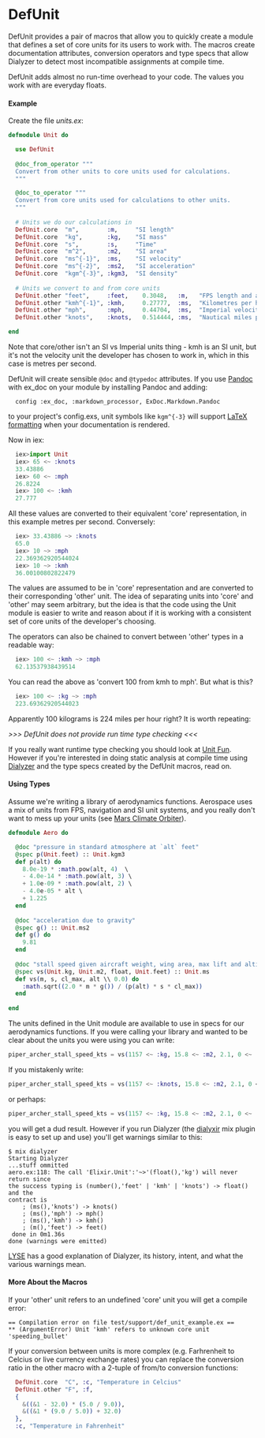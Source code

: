 # DefUnit

DefUnit provides a pair of macros that allow you to quickly create a module that
defines a set of core units for its users to work with. The macros
create documentation attributes, conversion operators and type specs that allow
Dialyzer to detect most incompatible assignments at compile time.

DefUnit adds almost no run-time overhead to your code. The values you work with
are everyday floats.

#### Example

Create the file _units.ex_:

```elixir
defmodule Unit do

  use DefUnit
  
  @doc_from_operator """
  Convert from other units to core units used for calculations.
  """

  @doc_to_operator """
  Convert from core units used for calculations to other units.
  """
  
  # Units we do our calculations in
  DefUnit.core  "m",        :m,     "SI length"
  DefUnit.core  "kg",       :kg,    "SI mass"
  DefUnit.core  "s",        :s,     "Time"
  DefUnit.core  "m^2",      :m2,    "SI area"
  DefUnit.core  "ms^{-1}",  :ms,    "SI velocity"
  DefUnit.core  "ms^{-2}",  :ms2,   "SI acceleration"
  DefUnit.core  "kgm^{-3}", :kgm3,  "SI density"
  
  # Units we convert to and from core units
  DefUnit.other "feet",     :feet,    0.3048,   :m,   "FPS length and altitude"
  DefUnit.other "kmh^{-1}", :kmh,     0.27777,  :ms,  "Kilometres per hour"
  DefUnit.other "mph",      :mph,     0.44704,  :ms,  "Imperial velocity"
  DefUnit.other "knots",    :knots,   0.514444, :ms,  "Nautical miles per hour"

end
```

Note that core/other isn't an SI vs Imperial units thing - kmh is an SI unit,
but it's not the velocity unit the developer has chosen to work in, which in this case
is metres per second.

DefUnit will create sensible `@doc` and `@typedoc` attributes. If you use 
[Pandoc](http://pandoc.org) with ex_doc on your module by installing Pandoc and adding:
 
```
  config :ex_doc, :markdown_processor, ExDoc.Markdown.Pandoc
```

to your project's config.exs, unit symbols like `kgm^{-3}` will support 
[LaTeX formatting](http://www.personal.ceu.hu/tex/math.htm#scripts) when your documentation
is rendered.

Now in iex:

```elixir
  iex>import Unit
  iex> 65 <~ :knots
  33.43886
  iex> 60 <~ :mph
  26.8224
  iex> 100 <~ :kmh
  27.777
```

All these values are converted to their equivalent 'core' representation, in this
example metres per second. Conversely:

```elixir  
  iex> 33.43886 ~> :knots
  65.0
  iex> 10 ~> :mph
  22.369362920544024
  iex> 10 ~> :kmh
  36.00100802822479
```

The values are assumed to be in 'core' representation and are converted to their
corresponding 'other' unit. The idea of separating units into 'core' and 'other' may
seem arbitrary, but the idea is that the code using the Unit module is easier to
write and reason about if it is working with a consistent set of core units of the 
developer's choosing.

The operators can also be chained to convert between 'other' types in a readable way:

```elixir
  iex> 100 <~ :kmh ~> :mph
  62.13537938439514
```

You can read the above as 'convert 100 from kmh to mph'. But what is this?

```elixir
  iex> 100 <~ :kg ~> :mph
  223.69362920544023
```

Apparently 100 kilograms is 224 miles per hour right? It is worth repeating:

*>>> DefUnit does not provide run time type checking <<<*

If you really want runtime type checking you should look at 
[Unit Fun](https://hex.pm/packages/unit_fun). However if you're interested in
doing static analysis at compile time using [Dialyzer](http://erlang.org/doc/man/dialyzer.html) and the type specs
created by the DefUnit macros, read on.

#### Using Types

Assume we're writing a library of aerodynamics functions. Aerospace uses a mix of units
from FPS, navigation and SI unit systems, and you really don't want to mess up your units
(see [Mars Climate Orbiter](http://www.wired.com/2010/11/1110mars-climate-observer-report/)).

```elixir
defmodule Aero do

  @doc "pressure in standard atmosphere at `alt` feet"
  @spec p(Unit.feet) :: Unit.kgm3
  def p(alt) do
    8.0e-19 * :math.pow(alt, 4)  \
    - 4.0e-14 * :math.pow(alt, 3) \
    + 1.0e-09 * :math.pow(alt, 2) \
    - 4.0e-05 * alt \
    + 1.225
  end
  
  @doc "acceleration due to gravity"
  @spec g() :: Unit.ms2
  def g() do
    9.81
  end
  
  @doc "stall speed given aircraft weight, wing area, max lift and altitude"
  @spec vs(Unit.kg, Unit.m2, float, Unit.feet) :: Unit.ms
  def vs(m, s, cl_max, alt \\ 0.0) do
    :math.sqrt((2.0 * m * g()) / (p(alt) * s * cl_max))
  end
  
end
```

The units defined in the Unit module are available to use in specs for our
aerodynamics functions. If you were calling your library and wanted to be clear
about the units you were using you can write:

```elixir
piper_archer_stall_speed_kts = vs(1157 <~ :kg, 15.8 <~ :m2, 2.1, 0 <~ :feet) ~> :knots
```

If you mistakenly write:

```elixir
piper_archer_stall_speed_kts = vs(1157 <~ :knots, 15.8 <~ :m2, 2.1, 0 <~ :feet) ~> :knots
```

or perhaps:

```elixir
piper_archer_stall_speed_kts = vs(1157 <~ :kg, 15.8 <~ :m2, 2.1, 0 <~ :feet) ~> :kg
```

you will get a dud result. However if you run Dialyzer (the
[dialyxir](https://hex.pm/packages/dialyxir) mix plugin is easy to set up and
use) you'll get warnings similar to this:

```
$ mix dialyzer
Starting Dialyzer
...stuff ommitted
aero.ex:118: The call 'Elixir.Unit':'~>'(float(),'kg') will never return since
the success typing is (number(),'feet' | 'kmh' | 'knots') -> float() and the
contract is 
    ; (ms(),'knots') -> knots()
    ; (ms(),'mph') -> mph()
    ; (ms(),'kmh') -> kmh()
    ; (m(),'feet') -> feet()
 done in 0m1.36s
done (warnings were emitted)
```

[LYSE](http://learnyousomeerlang.com/dialyzer) has a good explanation of Dialyzer, its
history, intent, and what the various warnings mean.

#### More About the Macros

If your 'other' unit refers to an undefined 'core' unit you will get a compile error:

```
== Compilation error on file test/support/def_unit_example.ex ==
** (ArgumentError) Unit 'kmh' refers to unknown core unit 'speeding_bullet'
```

If your conversion between units is more complex (e.g. Farhrenheit to Celcius or live currency
exchange rates) you can replace the conversion ratio in the other macro with a 2-tuple of 
from/to conversion functions:

```elixir
  DefUnit.core  "C", :c, "Temperature in Celcius"
  DefUnit.other "F", :f,
  {
    &((&1 - 32.0) * (5.0 / 9.0)),
    &((&1 * (9.0 / 5.0)) + 32.0)
  },
  :c, "Temperature in Fahrenheit"
```

